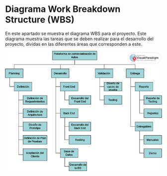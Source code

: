 # Diagrama Work Breakdown Structure (WBS)

En este apartado se muestra el diagrama WBS para el proyecto. Este diagrama muestra las tareas que se deben realizar para el desarrollo del proyecto, dividas en las diferentes áreas que corresponden a este.

![Diagrama WBS](https://github.com/sebasgonvitec/qchau-software/blob/ced59b0a58bb59c0f596bbf04338d72f4236d32c/wiki/Docs/Diagramas/WBS/wbs_new.png)
